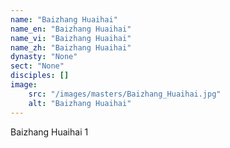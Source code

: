 ```yaml
---
name: "Baizhang Huaihai"
name_en: "Baizhang Huaihai"
name_vi: "Baizhang Huaihai"
name_zh: "Baizhang Huaihai"
dynasty: "None"
sect: "None"
disciples: []
image: 
    src: "/images/masters/Baizhang_Huaihai.jpg"
    alt: "Baizhang Huaihai"
---
```


Baizhang Huaihai 1
